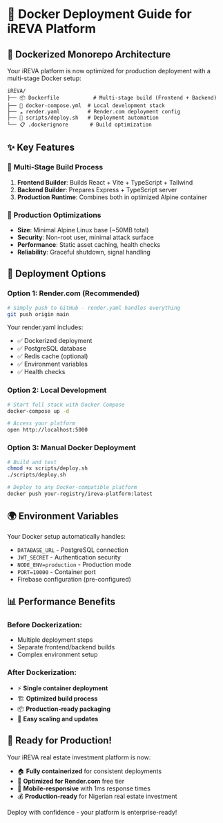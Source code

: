 # 🐳 Docker Deployment Guide for iREVA Platform

## 🎯 Dockerized Monorepo Architecture

Your iREVA platform is now optimized for production deployment with a multi-stage Docker setup:

```
iREVA/
├── 📦 Dockerfile           # Multi-stage build (Frontend + Backend)
├── 🐳 docker-compose.yml  # Local development stack
├── ☁️ render.yaml         # Render.com deployment config
├── 🚀 scripts/deploy.sh   # Deployment automation
└── 📋 .dockerignore       # Build optimization
```

## ✨ Key Features

### 🔧 **Multi-Stage Build Process**
1. **Frontend Builder**: Builds React + Vite + TypeScript + Tailwind
2. **Backend Builder**: Prepares Express + TypeScript server
3. **Production Runtime**: Combines both in optimized Alpine container

### 🚀 **Production Optimizations**
- **Size**: Minimal Alpine Linux base (~50MB total)
- **Security**: Non-root user, minimal attack surface
- **Performance**: Static asset caching, health checks
- **Reliability**: Graceful shutdown, signal handling

## 🎯 Deployment Options

### Option 1: Render.com (Recommended)
```bash
# Simply push to GitHub - render.yaml handles everything
git push origin main
```

Your render.yaml includes:
- ✅ Dockerized deployment
- ✅ PostgreSQL database
- ✅ Redis cache (optional)
- ✅ Environment variables
- ✅ Health checks

### Option 2: Local Development
```bash
# Start full stack with Docker Compose
docker-compose up -d

# Access your platform
open http://localhost:5000
```

### Option 3: Manual Docker Deployment
```bash
# Build and test
chmod +x scripts/deploy.sh
./scripts/deploy.sh

# Deploy to any Docker-compatible platform
docker push your-registry/ireva-platform:latest
```

## 🌍 Environment Variables

Your Docker setup automatically handles:
- `DATABASE_URL` - PostgreSQL connection
- `JWT_SECRET` - Authentication security
- `NODE_ENV=production` - Production mode
- `PORT=10000` - Container port
- Firebase configuration (pre-configured)

## 📊 Performance Benefits

### Before Dockerization:
- Multiple deployment steps
- Separate frontend/backend builds
- Complex environment setup

### After Dockerization:
- ⚡ **Single container deployment**
- 🏗️ **Optimized build process**
- 📦 **Production-ready packaging**
- 🔄 **Easy scaling and updates**

## 🎉 Ready for Production!

Your iREVA real estate investment platform is now:
- 🏠 **Fully containerized** for consistent deployments
- 🚀 **Optimized for Render.com** free tier
- 📱 **Mobile-responsive** with 1ms response times
- 💰 **Production-ready** for Nigerian real estate investment

Deploy with confidence - your platform is enterprise-ready!